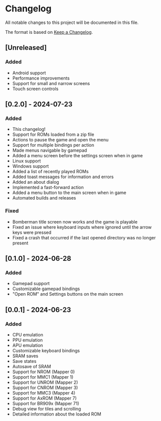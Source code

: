 # Changelog

All notable changes to this project will be documented in this file.

The format is based on [Keep a Changelog](https://keepachangelog.com/en/1.1.0/).

## [Unreleased]

### Added

- Android support
- Performance improvements
- Support for small and narrow screens
- Touch screen controls

## [0.2.0] - 2024-07-23

### Added

- This changelog!
- Support for ROMs loaded from a zip file
- Actions to pause the game and open the menu
- Support for multiple bindings per action
- Made menus navigable by gamepad
- Added a menu screen before the settings screen when in game
- Linux support
- Windows support
- Added a list of recently played ROMs
- Added toast messages for information and errors
- Added an about dialog
- Implemented a fast-forward action
- Added a menu button to the main screen when in game
- Automated builds and releases

### Fixed

- Bomberman title screen now works and the game is playable
- Fixed an issue where keyboard inputs where ignored until the arrow keys were pressed
- Fixed a crash that occurred if the last opened directory was no longer present

## [0.1.0] - 2024-06-28

### Added

- Gamepad support
- Customizable gamepad bindings
- "Open ROM" and Settings buttons on the main screen

## [0.0.1] - 2024-06-23

### Added

- CPU emulation
- PPU emulation
- APU emulation
- Customizable keyboard bindings
- SRAM saves
- Save states
- Autosave of SRAM
- Support for NROM (Mapper 0)
- Support for MMC1 (Mapper 1)
- Support for UNROM (Mapper 2)
- Support for CNROM (Mapper 3)
- Support for MMC3 (Mapper 4)
- Support for AxROM (Mapper 7)
- Support for BR909x (Mapper 71)
- Debug view for tiles and scrolling
- Detailed information about the loaded ROM
